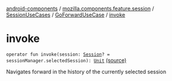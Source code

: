 [android-components](../../../index.md) / [mozilla.components.feature.session](../../index.md) / [SessionUseCases](../index.md) / [GoForwardUseCase](index.md) / [invoke](./invoke.md)

# invoke

`operator fun invoke(session: `[`Session`](../../../mozilla.components.browser.session/-session/index.md)`? = sessionManager.selectedSession): `[`Unit`](https://kotlinlang.org/api/latest/jvm/stdlib/kotlin/-unit/index.html) [(source)](https://github.com/mozilla-mobile/android-components/blob/master/components/feature/session/src/main/java/mozilla/components/feature/session/SessionUseCases.kt#L154)

Navigates forward in the history of the currently selected session

